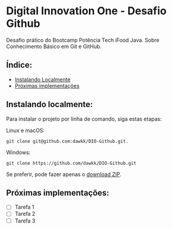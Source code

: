 # Digital Innovation One - Desafio Github
Desafio prático do Bootcamp Potência Tech iFood Java. Sobre Conhecimento Básico em Git e GitHub.


## Índice:

- [Instalando Localmente](#Instalando-localmente)
- [Próximas implementações](#Próximas-implementações)

## Instalando localmente:
Para instalar o projeto por linha de comando, siga estas etapas:

Linux e macOS:
```
git clone git@github.com:dawkk/DIO-Github.git.
```

Windows:
```
git clone https://github.com/dawkk/DIO-Github.git
```


Se preferir, pode fazer apenas o [download ZIP](https://github.com/dawkk/DIO-Github/archive/refs/heads/main.zip).

## Próximas implementações:
- [ ] Tarefa 1
- [ ] Tarefa 2
- [ ] Tarefa 3